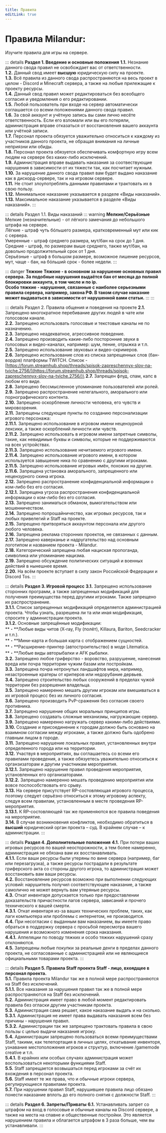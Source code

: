 ```yaml
---
title: Правила
editLink: true
---
```


# Правила Milandur:

Изучите правила для игры на сервере.

::: details **Раздел 1. Введение и основные положения**
**1.1.** Незнание данного свода правил не освобождает вас от ответственности.\
**1.2.** Данный свод имеет **высшую** юридическую силу на проекте.\
**1.3.** Всё правила из данного свода распространяются на весь проект в целом - Discord и Minecraft сервера, а также на любые прилежащие к проекту ресурсы.\
**1.4.** Данный свод правил может редактироваться без всеобщего согласия и уведомления о его редактировании.\
**1.5.** Любой пользователь при входе на сервер автоматически соглашается со всеми положениями данного свода правил.\
**1.6.** За свой аккаунт и учётную запись вы сами лично несёте ответственность. Если его взломали или вы его потеряли, администрация вправе отказаться от восстановления вашего аккаунта или учётной записи.\
**1.7.** Персонал проекта обязуется уважительно относиться к каждому из участников данного проекта, не обращая внимания на личные неприязни или обиды.\
**1.8.** Персонал проекта обязуется обеспечивать комфортную игру всем людям на сервере без каких-либо исключений.\
**1.9.** Администрация вправе выдавать наказания за соотвествующие нарушения в зависимости от их тяжести так, как посчитает нужным.\
**1.10.** За нарушение данного свода правил вам будет выдано наказание как в дискорд-сервере, так и на игровом сервере.\
**1.11.** Не стоит злоупотреблять данными правилами и трактовать их в свою пользу.\
**1.12.** Минимальное наказание указывается в разделе «Виды наказаний».\
**1.13.** Максимальное наказание указывается в разделе «Виды наказаний».
:::


::: details Раздел 1.1. Виды наказаний
::: warning **Мелкие/Серьёзные**
Мелкие (незначительные) - от лёгкого замечания до небольшого штрафа на сервере.\
Лёгкие - штраф чуть бóльшего размера, кратковременный мут или кик с сервера.\
Умеренные - штраф среднего размера, мут/бан на срок до 1 дня.\
Средние - штраф, по размерам выше среднего, также мут/бан, на довольно продолжительный срок от 1 дня.\
Серьёзные - штраф в большом размере, возможное лишение ресурсов, мут, чаще - бан, на бóльший срок - более недели.
:::

::: danger **Тяжкие**
**Тяжкие - в основном за нарушение основных правил сервера. За подобные нарушения выдаётся бан от месяца до полной блокировки аккаунта, в том числе и по ip.**\
**Особо тяжкие - нарушения, связанные с наиболее серьезными правила сервера, например, закона РФ. В таком случае наказние может выдаваться в зависимости от нарушенной вами статьи.**
:::
:::

::: details Раздел 2. Правила общения и поведения на проекте
**2.1.** Запрещено многократное перебивание других людей в чате или голосовом канале.\
**2.2.** Запрещено использовать голосовые и текстовые каналы не по назначению.\
**2.3.** Запрещено неадекватное, агрессивное поведение.\
**2.4.** Запрещено производить какие-либо посторонние звуки в голосовых и видео-каналах, например: шум, пение, отрыжка и т.п.\
**2.5.** Запрещено использование звуковых и видео-скримеров.\
**2.6.** Запрещено использование слов из списка запрещенных слов (бан-вордов) платформы TWITCH. Список - [https://forum.streamhub.shop/threads/spisok-zapreschennyx-slov-na-tviche.2756/](https://forum.streamhub.shop/threads/spisok-zapreschennyx-slov-na-tviche.2756/)\
**2.7.** Запрещен флуд, спам, капс в любом его виде.\
**2.8.** Запрещено бессмысленное упоминание пользователей или ролей.\
**2.9.** Запрещено распространение нелегального, аморального или порнографического контента.\
**2.10.** Запрещено оскорбление личности человека, его чувств и мировозрения.\
**2.11.** Запрещены следующие пункты по созданию персонализации игрового персонажа:\
**2.11.1.** Запрещено использование в игровом имени нецензурной лексики, а также оскорблений личности или чувств.\
**2.11.2.** Запрещено использовать в игровом имени запретные символы, такие, как невидимые буквы и символы, которые не поддерживаются на всех устройствах.\
**2.11.3.** Запрещено использование нечитаемого игрового имени.\
**2.11.4.** Запрещено использование игрового имени, в котором используется завышение ника по сравнению с другими игроками.\
**2.11.5.** Запрещено использование игровых имён, похожих на другие.\
**2.11.6.** Запрещена установка аморального, запрещенного или нецензурного скина игрока.\
**2.12.** Запрещено распространение конфиденциальной информации о ком-либо без его согласия.\
**2.12.1.** Запрещена угроза распространения конфиденциальной информации о ком-либо без его согласия.\
**2.13.** Запрещено заниматься обманом, вымогательством или мошенничеством.\
**2.14.** Запрещено попрошайничество, как игровых ресурсов, так и любых привелегий и Staff на проекте.\
**2.15.** Запрещено притворяться аккаунтом персонала или другого любого человека.\
**2.16.** Запрещена реклама сторонних проектов, не связанных с данным.\
**2.17.** Запрещено каверканье и надругательство над основным логотипом и названием проекта - Milandur.\
**2.18.** Категорический запрещена любая нациская пропоганда, символика или упоминание нацизма.\
**2.19.** Запрещено обсуждение политических ситуаций и военных действий в нынешнее время.\
**2.20.** На всём проекте вступает в силу закон Российской Федерации и Discord Tos.
:::

::: details **Раздел 3. Игровой процесс**
**3.1.** Запрещено использование сторонних программ, а также запрещенных модификаций для получения преимущества перед другими игроками. Также запрещено их распространение.\
**3.1.1.** Список запрещенных модификаций определяется администрацией проекта. Чтобы узнать, разрешена ли та или иная модификация, спросите у администрации проекта.\
**3.1.2.** Основные запрещённые модификации:\
\*\*・\*\*Любые виды читов (X-ray, Fly (полёт), Killaura, Bariton, Seedcracker и т.п.).\
\*\*・\*\*Мини-карта и большая карта с отображением сущностей.\
\*\*・\*\*Расширение-принтер (автостроительство) в моде Litematica.\
\*\*・\*\*Любые виды авторыбалки и AFK рыбалки.\
**3.2.** Запрещено любое гриферство - воровство, разрушение, нанесения вреда или почра территории чужим базам или постройкам.\
**3.3.** Запрещена почра нетронутых ландшафтов мира, например, незастроенные кратеры от криперов или недорубание дервьев.\
**3.4.** Запрещено строительство любых сооружений в пределах чужой территории без разрешения владельца.\
**3.5.** Запрещено намеренно мешать другим игрокам или вмешиваться в их игровой процесс без их личного согласия.\
**3.6.** Запрещено производить PvP-сражения без согласия своего противника.\
**3.7.** Запрещено нарушение общих моральных принципов игры.\
**3.8.** Запрещено создавать сложные механизмы, нагружающие сервер.\
**3.9.** Запрещено намеренно нагружать сервер какими-либо действиями.\
**3.10.** Создание и присоединение к городам должно быть основано на взаимном согласии между игроками, а также должно быть одобрено главным лицом в городе.\
**3.11.** Запрещено нарушение локальных правил, установленных внутри определенного города или на территории.\
**3.12.** Участвуя в мероприятиях, вы соглашаетесь со всеми его правилами проведения, а также обязуетесь уважительно относиться к органзизаторам и другим участникам мероприятия.\
**3.12.1.** Запрещено нарушение правил проведения мероприятия, установленных его организаторами.\
**3.12.2.** Запрещено намеренно мешать проведению мероприятия или вовсе поспособствовать его срыву.\
**3.13.** На сервере присутствует RP-состовляющая игрового процесса, поэтому следует серьёзно относиться к этому игровому аспекту, следуя всем правилам, установленным в месте проведения RP-мероприятия.\
**3.13.1.** К RP-состовляющей так же применяются все правила поведения на мероприятие.\
**3.14.** В случае возникновения конфликтов, необходимо обратиться в **высший** юридический орган проекта – суд. В крайнем случае – к администрации.
:::

::: details **Раздел 4. Дополнительные положения**
**4.1.** При потери ваших игровых ресурсов по вашей неосторожности, а тем более намеренно, администрация не обязана вам их восстанавливать.\
**4.1.1.** Если ваши ресурсы были утеряны по вине сервера (например, баг или перезагрузка), а также ресурсы пострадали в результате гриферского акта со стороны другого игрока, то администрация может восстановить вам ваши ресурсы.\
**4.2.** Восстановление ресурсов возможно при выполнении следующих условий: нарушитель получил соответствующее наказание, а также самолично не может вернуть вам утеряные ресурсы.\
**4.3.** Откат инвентаря допускается только при предоставлении доказательств причастности лагов сервера, зависаний и прочего технического к вашей смерти.\
**4.3.1.** Откат инвентаря из-за ваших технических проблем, таких, как лаги компьютера или проблемы с интернетом, не производится.\
**4.4.** При несогласии с выданным вам наказанием, вы имеете право обраться в поддержку сервера с просьбой пересмотра вашего нарушения и возможного изменения срока наказания.\
**4.4.1.** Аппеляции по поводу тяжких и особо тяжких нарушений сразу отклоняются.\
**4.5.** Запрещены любые покупки за реальные денги в пределах данного проекта, не согласованные с администрацией или не являющиеся официальными товарами проекта.
:::

::: details **Раздел 5. Правила Staff проекта**
**Staff - лицо, вхоядщее в персонал проекта.**\
**5.1.** Правила проекта Milandur так же в полной мере распространяются на Staff без исключений.\
**5.1.1.** Все наказания за нарушения правил так же в полной мере распространяются на Staff без исключений.\
**5.2.** Администрация имеет право в любой момент редактировать правила без огласки другим участникам проекта.\
**5.3.** Администрация сама решает, какое наказание выдать и на сколько.\
**5.3.1.** Администрация не имеет права выдавать наказания всем без причины - нарушения правил.\
**5.3.2.** Администрации так же запрещено трактовать правила в свою пользы с целью выдачи наказания игроку.\
**5.4.** Администрации запрещено пользоваться всеми преимуществами Staff, такими, как телепортация в личных целях, откатывание инвенторя, узнавание местоположения игроков и структур, включение /gamemode creative и т.п.\
**5.4.1.** В крайних или особых случаях администрация может воспользоваться некоторыми функциями Staff.\
**5.5.** Staff запрещается возвышаться перед игроками за счёт их вхождения в персонал проекта.\
**5.6.** Staff имеет те же права, что и обычные игроки сервера, регулирующиеся правилами проекта.\
**5.7.** При нарушении правил Staff, нарушившее правила лицо обязано понести наказание вплоть до его полного снятия с должности Staff.
:::

::: details **Раздел 6. Запреты/Приваты**
**6.1.** Устанавливать запрет со штрафом на вход в голосовые и обычные каналы на Discord сервере, а также на места на спавне и общественные постройки. Это является нарушением правила и облагается штрафом в 3 раза больше, чем вы устанавливали.
:::
